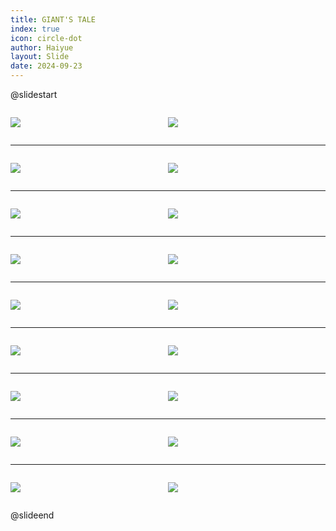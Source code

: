 ```yaml
---
title: GIANT'S TALE
index: true
icon: circle-dot
author: Haiyue
layout: Slide
date: 2024-09-23
---
```

 
@slidestart

<div style="display:flex">
<div style="flex:1">

![](https://raw.githubusercontent.com/yclord/reading/refs/heads/master/english/Level-M/GIANT'S%20TALE/001.webp)
</div>
<div style="flex:1">

![](https://raw.githubusercontent.com/yclord/reading/refs/heads/master/english/Level-M/GIANT'S%20TALE/002.webp)
</div>
</div>

---

<div style="display:flex">
<div style="flex:1">

![](https://raw.githubusercontent.com/yclord/reading/refs/heads/master/english/Level-M/GIANT'S%20TALE/003.webp)
</div>
<div style="flex:1">

![](https://raw.githubusercontent.com/yclord/reading/refs/heads/master/english/Level-M/GIANT'S%20TALE/004.webp)
</div>
</div>

---

<div style="display:flex">
<div style="flex:1">

![](https://raw.githubusercontent.com/yclord/reading/refs/heads/master/english/Level-M/GIANT'S%20TALE/005.webp)
</div>
<div style="flex:1">

![](https://raw.githubusercontent.com/yclord/reading/refs/heads/master/english/Level-M/GIANT'S%20TALE/006.webp)
</div>
</div>

---

<div style="display:flex">
<div style="flex:1">

![](https://raw.githubusercontent.com/yclord/reading/refs/heads/master/english/Level-M/GIANT'S%20TALE/007.webp)
</div>
<div style="flex:1">

![](https://raw.githubusercontent.com/yclord/reading/refs/heads/master/english/Level-M/GIANT'S%20TALE/008.webp)
</div>
</div>

---

<div style="display:flex">
<div style="flex:1">

![](https://raw.githubusercontent.com/yclord/reading/refs/heads/master/english/Level-M/GIANT'S%20TALE/009.webp)
</div>
<div style="flex:1">

![](https://raw.githubusercontent.com/yclord/reading/refs/heads/master/english/Level-M/GIANT'S%20TALE/010.webp)
</div>
</div>

---

<div style="display:flex">
<div style="flex:1">

![](https://raw.githubusercontent.com/yclord/reading/refs/heads/master/english/Level-M/GIANT'S%20TALE/011.webp)
</div>
<div style="flex:1">

![](https://raw.githubusercontent.com/yclord/reading/refs/heads/master/english/Level-M/GIANT'S%20TALE/012.webp)
</div>
</div>

---

<div style="display:flex">
<div style="flex:1">

![](https://raw.githubusercontent.com/yclord/reading/refs/heads/master/english/Level-M/GIANT'S%20TALE/013.webp)
</div>
<div style="flex:1">

![](https://raw.githubusercontent.com/yclord/reading/refs/heads/master/english/Level-M/GIANT'S%20TALE/014.webp)
</div>
</div>

---

<div style="display:flex">
<div style="flex:1">

![](https://raw.githubusercontent.com/yclord/reading/refs/heads/master/english/Level-M/GIANT'S%20TALE/015.webp)
</div>
<div style="flex:1">

![](https://raw.githubusercontent.com/yclord/reading/refs/heads/master/english/Level-M/GIANT'S%20TALE/016.webp)
</div>
</div>

---

<div style="display:flex">
<div style="flex:1">

![](https://raw.githubusercontent.com/yclord/reading/refs/heads/master/english/Level-M/GIANT'S%20TALE/017.webp)
</div>
<div style="flex:1">

![](https://raw.githubusercontent.com/yclord/reading/refs/heads/master/english/Level-M/GIANT'S%20TALE/018.webp)
</div>
</div>

@slideend